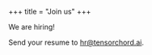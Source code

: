 +++
title = "Join us"
+++

We are hiring!

Send your resume to [hr@tensorchord.ai](mailto:hr@tensorchord.ai).
